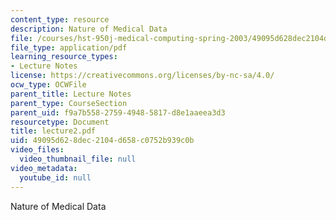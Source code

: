 ```yaml
---
content_type: resource
description: Nature of Medical Data
file: /courses/hst-950j-medical-computing-spring-2003/49095d628dec2104d658c0752b939c0b_lecture2.pdf
file_type: application/pdf
learning_resource_types:
- Lecture Notes
license: https://creativecommons.org/licenses/by-nc-sa/4.0/
ocw_type: OCWFile
parent_title: Lecture Notes
parent_type: CourseSection
parent_uid: f9a7b558-2759-4948-5817-d8e1aaeea3d3
resourcetype: Document
title: lecture2.pdf
uid: 49095d62-8dec-2104-d658-c0752b939c0b
video_files:
  video_thumbnail_file: null
video_metadata:
  youtube_id: null
---
```

Nature of Medical Data